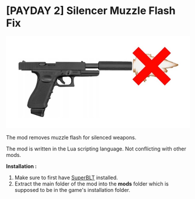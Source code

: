 # [PAYDAY 2] Silencer Muzzle Flash Fix

<img alt="preview" src="https://github.com/0x008Y1E00/pd2-smf-fix/blob/main/img_preview.jpg">

The mod removes muzzle flash for silenced weapons.

The mod is written in the Lua scripting language. Not conflicting with other mods.

**Installation :**
1) Make sure to first have [SuperBLT](https://superblt.znix.xyz/) installed. 
2) Extract the main folder of the mod into the **mods** folder which is supposed to be in the game's installation folder.
